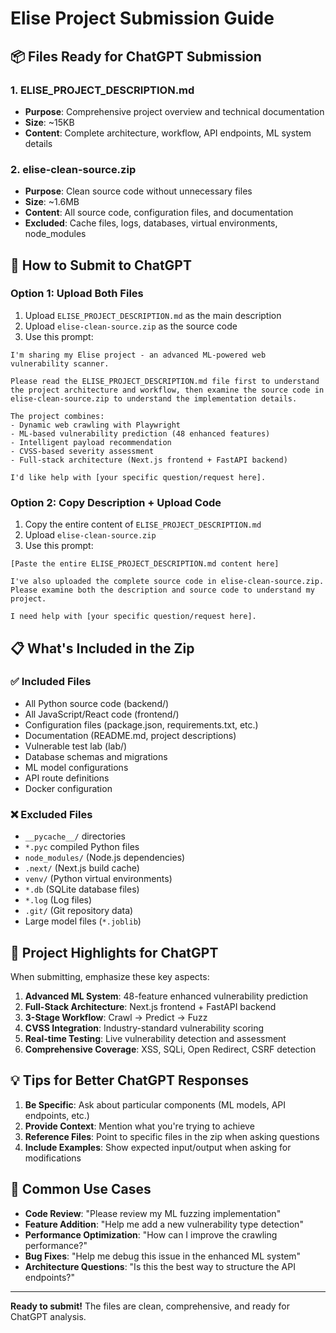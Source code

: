 # Elise Project Submission Guide

## 📦 Files Ready for ChatGPT Submission

### 1. **ELISE_PROJECT_DESCRIPTION.md**
- **Purpose**: Comprehensive project overview and technical documentation
- **Size**: ~15KB
- **Content**: Complete architecture, workflow, API endpoints, ML system details

### 2. **elise-clean-source.zip**
- **Purpose**: Clean source code without unnecessary files
- **Size**: ~1.6MB
- **Content**: All source code, configuration files, and documentation
- **Excluded**: Cache files, logs, databases, virtual environments, node_modules

## 🚀 How to Submit to ChatGPT

### Option 1: Upload Both Files
1. Upload `ELISE_PROJECT_DESCRIPTION.md` as the main description
2. Upload `elise-clean-source.zip` as the source code
3. Use this prompt:

```
I'm sharing my Elise project - an advanced ML-powered web vulnerability scanner. 

Please read the ELISE_PROJECT_DESCRIPTION.md file first to understand the project architecture and workflow, then examine the source code in elise-clean-source.zip to understand the implementation details.

The project combines:
- Dynamic web crawling with Playwright
- ML-based vulnerability prediction (48 enhanced features)
- Intelligent payload recommendation
- CVSS-based severity assessment
- Full-stack architecture (Next.js frontend + FastAPI backend)

I'd like help with [your specific question/request here].
```

### Option 2: Copy Description + Upload Code
1. Copy the entire content of `ELISE_PROJECT_DESCRIPTION.md`
2. Upload `elise-clean-source.zip`
3. Use this prompt:

```
[Paste the entire ELISE_PROJECT_DESCRIPTION.md content here]

I've also uploaded the complete source code in elise-clean-source.zip. Please examine both the description and source code to understand my project.

I need help with [your specific question/request here].
```

## 📋 What's Included in the Zip

### ✅ **Included Files**
- All Python source code (backend/)
- All JavaScript/React code (frontend/)
- Configuration files (package.json, requirements.txt, etc.)
- Documentation (README.md, project descriptions)
- Vulnerable test lab (lab/)
- Database schemas and migrations
- ML model configurations
- API route definitions
- Docker configuration

### ❌ **Excluded Files**
- `__pycache__/` directories
- `*.pyc` compiled Python files
- `node_modules/` (Node.js dependencies)
- `.next/` (Next.js build cache)
- `venv/` (Python virtual environments)
- `*.db` (SQLite database files)
- `*.log` (Log files)
- `.git/` (Git repository data)
- Large model files (`*.joblib`)

## 🎯 Project Highlights for ChatGPT

When submitting, emphasize these key aspects:

1. **Advanced ML System**: 48-feature enhanced vulnerability prediction
2. **Full-Stack Architecture**: Next.js frontend + FastAPI backend
3. **3-Stage Workflow**: Crawl → Predict → Fuzz
4. **CVSS Integration**: Industry-standard vulnerability scoring
5. **Real-time Testing**: Live vulnerability detection and assessment
6. **Comprehensive Coverage**: XSS, SQLi, Open Redirect, CSRF detection

## 💡 Tips for Better ChatGPT Responses

1. **Be Specific**: Ask about particular components (ML models, API endpoints, etc.)
2. **Provide Context**: Mention what you're trying to achieve
3. **Reference Files**: Point to specific files in the zip when asking questions
4. **Include Examples**: Show expected input/output when asking for modifications

## 🔧 Common Use Cases

- **Code Review**: "Please review my ML fuzzing implementation"
- **Feature Addition**: "Help me add a new vulnerability type detection"
- **Performance Optimization**: "How can I improve the crawling performance?"
- **Bug Fixes**: "Help me debug this issue in the enhanced ML system"
- **Architecture Questions**: "Is this the best way to structure the API endpoints?"

---

**Ready to submit!** The files are clean, comprehensive, and ready for ChatGPT analysis.



